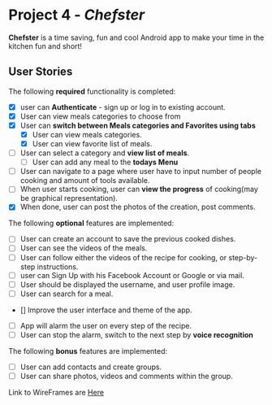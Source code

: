 # Project 4 - *Chefster*

**Chefster** is a time saving, fun and cool Android app to make your time in the kitchen fun and short!

## User Stories

The following **required** functionality is completed:
* [x] user can **Authenticate** - sign up or log in to existing account.
* [x] User can view meals categories to choose from
* [x] User can **switch between Meals categories and Favorites using tabs**
  * [x] User can view meals categories.
  * [x] User can view favorite list of meals.
* [ ] User can select a category and **view list of meals**.
  * [ ] User can add any meal to the **todays Menu**
* [ ] User can navigate to a page where user have to input number of people cooking and amount of tools available.
* [ ] When user starts cooking, user can **view the progress** of cooking(may be graphical representation).
* [x] When done, user can post the photos of the creation, post comments.

The following **optional** features are implemented:

* [ ] User can create an account to save the previous cooked dishes.
* [ ] User can see the videos of the meals.
* [ ] User can follow either the videos of the recipe for cooking, or step-by-step instructions. 
* [ ] user can Sign Up with his Facebook Account or Google or via mail.
* [ ] User should be displayed the username, and user profile image.
* [ ] User can search for a meal.
* [] Improve the user interface and theme of the app.
* [ ] App will alarm the user on every step of the recipe. 
* [ ] User can stop the alarm, switch to the next step by **voice recognition**

The following **bonus** features are implemented:

* [ ] User can add contacts and create groups.
* [ ] User can share photos, videos and comments within the group. 

Link to WireFrames are [Here](https://github.com/Chefster/android/blob/master/wireframes.pdf)

